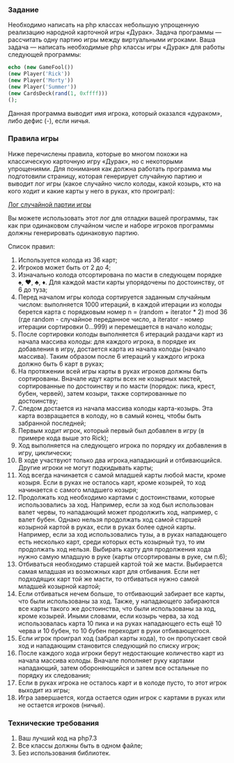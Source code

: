 ### Задание

Необходимо написать на php классах небольшую упрощенную реализацию народной карточной игры «Дурак».
Задача программы — рассчитать одну партию игры между виртуальными игроками.
Ваша задача — написать необходимые php классы игры «Дурак» для работы следующей программы:

```php
echo (new GameFool())
(new Player('Rick'))
(new Player('Morty'))
(new Player('Summer'))
(new CardsDeck(rand(1, 0xffff)))
();
```
Данная программа выводит имя игрока, который оказался «дураком», либо дефис (-), если ничья.

### Правила игры

Ниже перечислены правила, которые во многом похожи на классическую карточную игру «Дурак», но с некоторыми упрощениями. Для понимания как должна работать программа мы подготовили страницу, которая генерирует случайную партию и выводит лог игры (какое случайно число колоды, какой козырь, кто на кого ходит и какие карты у него в руках, кто проиграл):

[Лог случайной партии игры](tech_log.md)

Вы можете использовать этот лог для отладки вашей программы, так как при одинаковом случайном числе и наборе игроков программы должны генерировать одинаковую партию.

Список правил:

1. Используется колода из 36 карт;
2. Игроков может быть от 2 до 4;
3. Изначально колода отсортирована по масти в следующем порядке ♠, ♥, ♣, ♦. Для каждой масти карты упорядочены по достоинству, от 6 до туза;
4. Перед началом игры колода сортируется заданным случайным числом: выполняется 1000 итераций, в каждой итерации из колоды берется карта с порядковым номер n = (random + iterator * 2) mod 36 (где random - случайное переданное число, а iterator - номер итерации сортировки 0…999) и перемещается в начало колоды;
5. После сортировки колоды выполняется 6 итераций раздачи карт из начала массива колоды: для каждого игрока, в порядке их добавления в игру, достается карта из начала колоды (начало массива). Таким образом после 6 итераций у каждого игрока должно быть 6 карт в руках;
6. На протяжении всей игры карты в руках игроков должны быть сортированы. Вначале идут карты всех не козырных мастей, сортированные по достоинству и по масти (порядок: пика, крест, бубен, червей), затем козыри, также сортированные по достоинству;
7. Следом достается из начала массива колоды карта-козырь. Эта карта возвращается в колоду, но в самый конец, чтобы быть забранной последней;
8. Первым ходит игрок, который первый был добавлен в игру (в примере кода выше это Rick);
9. Ход выполняется на следующего игрока по порядку их добавления в игру, циклически;
10. В ходе участвуют только два игрока,нападающий и отбивающийся. Другие игроки не могут подкидывать карты;
11. Ход всегда начинается с самой младшей карты любой масти, кроме козыря. Если в руках не осталось карт, кроме козырей, то ход начинается с самого младшего козыря;
12. Продолжать ход необходимо картами с достоинствами, которые использовались за ход. Например, если за ход был использован валет червы, то нападающий может продолжить ход, например, с валет бубен. Однако нельзя продолжать ход самой старшей козырной картой в руках, если в руках более одной карты. Например, если за ход использовались тузы, а в руках нападающего есть несколько карт, среди которых есть козырный туз, то им продолжать ход нельзя. Выбирать карту для продолжения хода нужно самую младшую в руке (карты отсортированы в руке, см п.6);
13. Отбиваться необходимо старшей картой той же масти. Выбирается самая младшая из возможных карт для отбивания. Если нет подходящих карт той же масти, то отбиваться нужно самой младшей козырной картой;
14. Если отбиваться нечем больше, то отбивающий забирает все карты, что были использованы за ход. Также, у нападающего забираются все карты такого же достоинства, что были использованы за ход, кроме козырей. Иными словами, если козырь черва, за ход использовалась карта 10 пика и на руках нападающего есть ещё 10 черва и 10 бубен, то 10 бубен переходит в руки отбивающегося.
15. Если игрок проиграл ход (забрал карты хода), то он пропускает свой ход и нападающим становится следующий по списку игрок;
16. После каждого хода игроки берут недостающие количество карт из начала массива колоды. Вначале пополняет руку картами нападающий, затем обороняющийся и затем все остальные по порядку их следования;
17. Если в руках игрока не осталось карт и в колоде пусто, то этот игрок выходит из игры;
18. Игра завершается, когда остается один игрок с картами в руках или не остается игроков (ничья).

### Технические требования

1. Ваш лучший код на php7.3
2. Все классы должны быть в одном файле;
3. Без использования библиотек.
